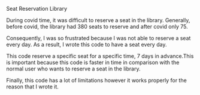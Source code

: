 Seat Reservation Library

During covid time, it was difficult to reserve a seat in the library. Generally, before covid, the library had 380 seats to reserve and after covid only 75. 

Consequently, I was so frustrated because I was not able to reserve a seat every day. 
As a result, I wrote this code to have a seat every day. 

This code reserve a specific seat for a specific time, 7 days in advance.This is important because this code is faster in time in comparison with the normal user who wants to reserve a seat in the library. 

Finally, this code has a lot of limitations however it works properly for the reason that I wrote it. 

